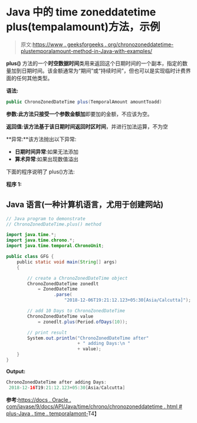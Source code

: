 # Java 中的 time zoneddatetime plus(tempalamount)方法，示例

> 原文:[https://www . geeksforgeeks . org/chronozoneddatetime-plustemporalamount-method-in-Java-with-examples/](https://www.geeksforgeeks.org/chronozoneddatetime-plustemporalamount-method-in-java-with-examples/)

**plus()** 方法的一个**时空数据时间**类用来返回这个日期时间的一个副本，指定的数量加到日期时间。该金额通常为“期间”或“持续时间”，但也可以是实现临时计费界面的任何其他类型。

**语法:**

```java
public ChronoZonedDateTime plus(TemporalAmount amountToadd)
```

**参数:**此方法只接受一个参数**金额加**即要加的金额，不应该为空。

**返回值:**该方法基于该日期时间返回**时区时间**，并进行加法运算，不为空

**异常:**该方法抛出以下异常:

*   **日期时间异常**:如果无法添加
*   **算术异常**:如果出现数值溢出

下面的程序说明了 plus()方法:

**程序 1:**

## Java 语言(一种计算机语言，尤用于创建网站)

```java
// Java program to demonstrate
// ChronoZonedDateTime.plus() method

import java.time.*;
import java.time.chrono.*;
import java.time.temporal.ChronoUnit;

public class GFG {
    public static void main(String[] args)
    {

        // create a ChronoZonedDateTime object
        ChronoZonedDateTime zonedlt
            = ZonedDateTime
                  .parse(
                      "2018-12-06T19:21:12.123+05:30[Asia/Calcutta]");

        // add 10 Days to ChronoZonedDateTime
        ChronoZonedDateTime value
            = zonedlt.plus(Period.ofDays(10));

        // print result
        System.out.println("ChronoZonedDateTime after"
                           + " adding Days:\n "
                           + value);
    }
}
```

**Output:** 

```java
ChronoZonedDateTime after adding Days:
 2018-12-16T19:21:12.123+05:30[Asia/Calcutta]
```

**参考:**[https://docs . Oracle . com/javase/9/docs/API/Java/time/chrono/chronozoneddatetime . html # plus-Java . time . temporalamont-](https://docs.oracle.com/javase/9/docs/api/java/time/chrono/ChronoZonedDateTime.html#plus-java.time.temporal.TemporalAmount-)T4】